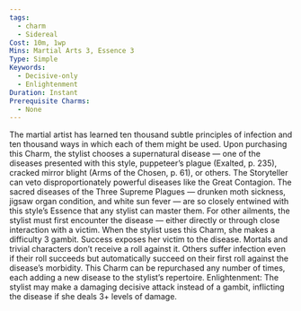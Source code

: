 ```yaml
---
tags:
  - charm
  - Sidereal
Cost: 10m, 1wp
Mins: Martial Arts 3, Essence 3
Type: Simple
Keywords:
  - Decisive-only
  - Enlightenment
Duration: Instant
Prerequisite Charms:
  - None
---
```

The martial artist has learned ten thousand subtle principles of infection and ten thousand ways in which each of them might be used. Upon purchasing this Charm, the stylist chooses a supernatural disease — one of the diseases presented with this style, puppeteer’s plague (Exalted, p. 235), cracked mirror blight (Arms of the Chosen, p. 61), or others. The Storyteller can veto disproportionately powerful diseases like the Great Contagion. The sacred diseases of the Three Supreme Plagues — drunken moth sickness, jigsaw organ condition, and white sun fever — are so closely entwined with this style’s Essence that any stylist can master them. For other ailments, the stylist must first encounter the disease — either directly or through close interaction with a victim. When the stylist uses this Charm, she makes a difficulty 3 gambit. Success exposes her victim to the disease. Mortals and trivial characters don’t receive a roll against it. Others suffer infection even if their roll succeeds but automatically succeed on their first roll against the disease’s morbidity. This Charm can be repurchased any number of times, each adding a new disease to the stylist’s repertoire. Enlightenment: The stylist may make a damaging decisive attack instead of a gambit, inflicting the disease if she deals 3+ levels of damage.